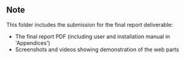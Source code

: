 ## Note
This folder includes the submission for the final report deliverable:
- The final report PDF (including user and installation manual in 'Appendices')
- Screenshots and videos showing demonstration of the web parts